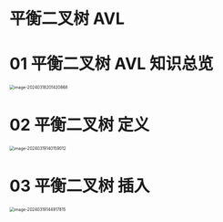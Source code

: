 # 平衡二叉树 AVL



# 01 平衡二叉树 AVL 知识总览

<img src="https://cvp.oss-cn-shanghai.aliyuncs.com/picgo/202403182014971.png" alt="image-20240318201420868" style="zoom:50%;" />

# 02 平衡二叉树 定义

<img src="https://cvp.oss-cn-shanghai.aliyuncs.com/picgo/202403191401178.png" alt="image-20240319140159012" style="zoom:50%;" />

# 03 平衡二叉树 插入

<img src="https://cvp.oss-cn-shanghai.aliyuncs.com/picgo/202403191449990.png" alt="image-20240319144917815" style="zoom:50%;" />
